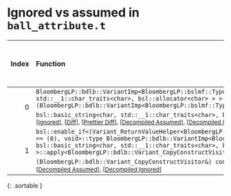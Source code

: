 # Ignored vs assumed in `ball_attribute.t`

<script src="../sorttable.js"></script>

|   Index | Function                                                                                                                                                                                                                                                                                                                                                                                                                                                                                                                                                                                                               |   Difference in number of lines |   Function size difference in bytes |   Number of lines in assumed build |   Number of bytes in assumed build |   Number of lines in ignored build |   Number of bytes in ignored build |
|--------:|:-----------------------------------------------------------------------------------------------------------------------------------------------------------------------------------------------------------------------------------------------------------------------------------------------------------------------------------------------------------------------------------------------------------------------------------------------------------------------------------------------------------------------------------------------------------------------------------------------------------------------|--------------------------------:|------------------------------------:|-----------------------------------:|-----------------------------------:|-----------------------------------:|-----------------------------------:|
|       0 | `BloombergLP::bdlb::VariantImp<BloombergLP::bslmf::TypeList<int, long long, bsl::basic_string<char, std::__1::char_traits<char>, bsl::allocator<char> > > >::operator=(BloombergLP::bdlb::VariantImp<BloombergLP::bslmf::TypeList<int, long long, bsl::basic_string<char, std::__1::char_traits<char>, bsl::allocator<char> > > > const&)` <sup>\[[Assumed](0-assume)\], \[[Ignored](0-none)\], \[[Diff](0.diff.html)\], \[[Prettier Diff](0-diff.html)\], \[[Decompiled Assumed](0-assume-decompiled.txt)\], \[[Decompiled Ignored](0-none-decompiled.txt)\]                                                          |                              -1 |                                 -16 |                                 69 |                                224 |                                 70 |                                240 |
|       1 | `bsl::enable_if<(Variant_ReturnValueHelper<BloombergLP::bdlb::Variant_CopyConstructVisitor>::value) == (0), void>::type BloombergLP::bdlb::VariantImp<BloombergLP::bslmf::TypeList<int, long long, bsl::basic_string<char, std::__1::char_traits<char>, bsl::allocator<char> > > >::apply<BloombergLP::bdlb::Variant_CopyConstructVisitor>(BloombergLP::bdlb::Variant_CopyConstructVisitor&) const` <sup>\[[Assumed](1-assume)\], \[[Ignored](1-none)\], \[[Diff](1.diff.html)\], \[[Prettier Diff](1-diff.html)\], \[[Decompiled Assumed](1-assume-decompiled.txt)\], \[[Decompiled Ignored](1-none-decompiled.txt)\] |                              -2 |                                 -16 |                                 69 |                                224 |                                 71 |                                240 |
{: .sortable }
